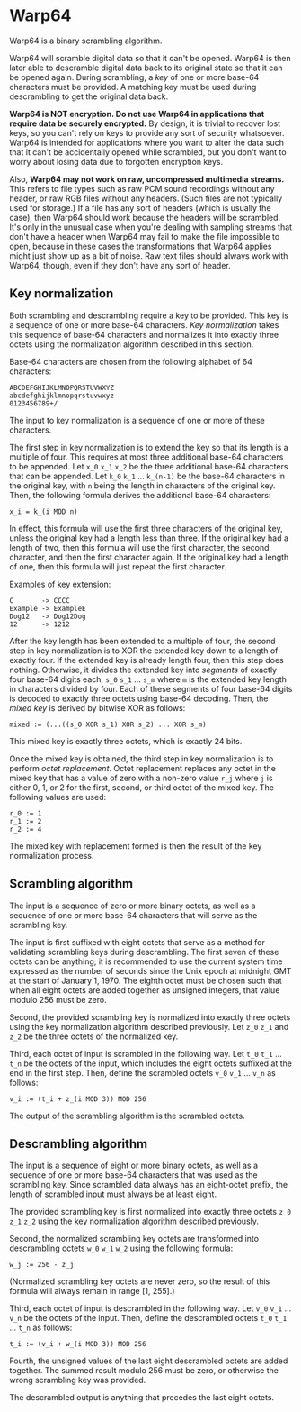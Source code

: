 # Warp64

Warp64 is a binary scrambling algorithm.

Warp64 will scramble digital data so that it can't be opened.  Warp64 is then later able to descramble digital data back to its original state so that it can be opened again.  During scrambling, a _key_ of one or more base-64 characters must be provided.  A matching key must be used during descrambling to get the original data back.

__Warp64 is NOT encryption.  Do not use Warp64 in applications that require data be securely encrypted.__  By design, it is trivial to recover lost keys, so you can't rely on keys to provide any sort of security whatsoever.  Warp64 is intended for applications where you want to alter the data such that it can't be accidentally opened while scrambled, but you don't want to worry about losing data due to forgotten encryption keys.

Also, __Warp64 may not work on raw, uncompressed multimedia streams.__  This refers to file types such as raw PCM sound recordings without any header, or raw RGB files without any headers.  (Such files are not typically used for storage.)  If a file has any sort of headers (which is usually the case), then Warp64 should work because the headers will be scrambled.  It's only in the unusual case when you're dealing with sampling streams that don't have a header when Warp64 may fail to make the file impossible to open, because in these cases the transformations that Warp64 applies might just show up as a bit of noise.  Raw text files should always work with Warp64, though, even if they don't have any sort of header.

## Key normalization

Both scrambling and descrambling require a key to be provided.  This key is a sequence of one or more base-64 characters.  _Key normalization_ takes this sequence of base-64 characters and normalizes it into exactly three octets using the normalization algorithm described in this section.

Base-64 characters are chosen from the following alphabet of 64 characters:

    ABCDEFGHIJKLMNOPQRSTUVWXYZ
    abcdefghijklmnopqrstuvwxyz
    0123456789+/

The input to key normalization is a sequence of one or more of these characters.

The first step in key normalization is to extend the key so that its length is a multiple of four.  This requires at most three additional base-64 characters to be appended.  Let `x_0` `x_1` `x_2` be the three additional base-64 characters that can be appended.  Let `k_0` `k_1` ... `k_(n-1)` be the base-64 characters in the original key, with `n` being the length in characters of the original key.  Then, the following formula derives the additional base-64 characters:

    x_i = k_(i MOD n)

In effect, this formula will use the first three characters of the original key, unless the original key had a length less than three.  If the original key had a length of two, then this formula will use the first character, the second character, and then the first character again.  If the original key had a length of one, then this formula will just repeat the first character.

Examples of key extension:

    C       -> CCCC
    Example -> ExampleE
    Dog12   -> Dog12Dog
    12      -> 1212

After the key length has been extended to a multiple of four, the second step in key normalization is to XOR the extended key down to a length of exactly four.  If the extended key is already length four, then this step does nothing.  Otherwise, it divides the extended key into _segments_ of exactly four base-64 digits each, `s_0` `s_1` ... `s_m` where `m` is the extended key length in characters divided by four.  Each of these segments of four base-64 digits is decoded to exactly three octets using base-64 decoding.  Then, the _mixed key_ is derived by bitwise XOR as follows:

    mixed := (...((s_0 XOR s_1) XOR s_2) ... XOR s_m)

This mixed key is exactly three octets, which is exactly 24 bits.

Once the mixed key is obtained, the third step in key normalization is to perform _octet replacement_.  Octet replacement replaces any octet in the mixed key that has a value of zero with a non-zero value `r_j` where `j` is either 0, 1, or 2 for the first, second, or third octet of the mixed key.  The following values are used:

    r_0 := 1
    r_1 := 2
    r_2 := 4

The mixed key with replacement formed is then the result of the key normalization process.

## Scrambling algorithm

The input is a sequence of zero or more binary octets, as well as a sequence of one or more base-64 characters that will serve as the scrambling key.

The input is first suffixed with eight octets that serve as a method for validating scrambling keys during descrambling.  The first seven of these octets can be anything; it is recommended to use the current system time expressed as the number of seconds since the Unix epoch at midnight GMT at the start of January 1, 1970.  The eighth octet must be chosen such that when all eight octets are added together as unsigned integers, that value modulo 256 must be zero.

Second, the provided scrambling key is normalized into exactly three octets using the key normalization algorithm described previously.  Let `z_0` `z_1` and `z_2` be the three octets of the normalized key.

Third, each octet of input is scrambled in the following way.  Let `t_0` `t_1` ... `t_n` be the octets of the input, which includes the eight octets suffixed at the end in the first step.  Then, define the scrambled octets `v_0` `v_1` ... `v_n` as follows:

    v_i := (t_i + z_(i MOD 3)) MOD 256

The output of the scrambling algorithm is the scrambled octets.

## Descrambling algorithm

The input is a sequence of eight or more binary octets, as well as a sequence of one or more base-64 characters that was used as the scrambling key.  Since scrambled data always has an eight-octet prefix, the length of scrambled input must always be at least eight.

The provided scrambling key is first normalized into exactly three octets `z_0` `z_1` `z_2` using the key normalization algorithm described previously.

Second, the normalized scrambling key octets are transformed into descrambling octets `w_0` `w_1` `w_2` using the following formula:

    w_j := 256 - z_j

(Normalized scrambling key octets are never zero, so the result of this formula will always remain in range [1, 255].)

Third, each octet of input is descrambled in the following way.  Let `v_0` `v_1` ... `v_n` be the octets of the input.  Then, define the descrambled octets `t_0` `t_1` ... `t_n` as follows:

    t_i := (v_i + w_(i MOD 3)) MOD 256

Fourth, the unsigned values of the last eight descrambled octets are added together.  The summed result modulo 256 must be zero, or otherwise the wrong scrambling key was provided.

The descrambled output is anything that precedes the last eight octets.
